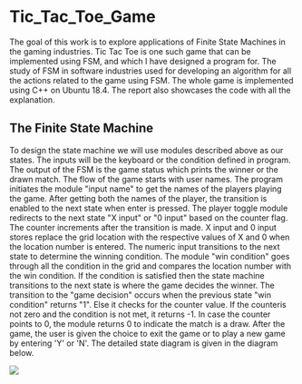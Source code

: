 # Tic_Tac_Toe_Game
The goal of this work is to explore applications of Finite State Machines in the gaming industries. Tic Tac Toe is one such game that can be implemented using FSM, and which I have designed a program for. The study of FSM in software industries used for developing an algorithm for all the actions related to the game using FSM. The whole game is implemented using C++ on Ubuntu 18.4. The report also showcases the code with all the explanation.

## The Finite State Machine 
To design the state machine we will use modules described above as our states. The inputs will be the keyboard or the condition defined in program. The output of the FSM is the game status which prints the winner or the drawn match. The flow of the game starts with user names. The program initiates the module "input name" to get the names of the players playing the game. After getting both the names of the player, the transition is enabled to the next state when enter is pressed. The player toggle module redirects to the next state "X input" or "0 input" based on the counter flag. The counter increments after the transition is made. X input and 0 input stores replace the grid location with the respective values of X and 0 when the location number is entered. The numeric input transitions to the next state to determine the winning condition. The module "win condition" goes through all the condition in the grid and compares the location number with the win condition. If the condition is satisfied then the state machine transitions to the next state is where the game decides the winner. The transition to the "game decision" occurs when the previous state "win condition" returns "1". Else it checks for the counter value. If the counteris not zero and the condition is not met, it returns -1. In case the counter points to 0, the module returns 0 to indicate the match is a draw. After the game, the user is given the choice to exit the game or to play a new game by entering 'Y' or 'N'. The detailed state diagram is given in the diagram below.

![](images/TTT,png)


